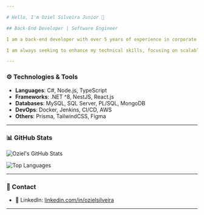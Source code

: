```yaml
---

# Hello, I'm Oziel Silveira Junior 👋

## Back-End Developer | Software Engineer

I am a back-end developer with over 5 years of experience in corporate systems, specializing in migrating legacy systems to modern technologies. I have strong expertise in **C#** and **.NET**, as well as solid knowledge in **Node.js**, **TypeScript**, **Prisma**, **AWS**, **Docker**, **Jenkins**, **CI/CD**, and **SQL Server**.

I am always seeking to enhance my technical skills, focusing on scalable and efficient solutions, best development practices, and clear communication.

---
```


### ⚙️ Technologies & Tools

- **Languages**: C#, Node.js, TypeScript  
- **Frameworks**: .NET ^8, NestJS, React.js  
- **Databases**: MySQL, SQL Server, PL/SQL, MongoDB  
- **DevOps**: Docker, Jenkins, CI/CD, AWS  
- **Others**: Prisma, TailwindCSS, Figma  

---

### 📊 GitHub Stats

![Oziel's GitHub Stats](https://github-readme-stats.vercel.app/api?username=ozielsilveira&show_icons=true&theme=dark&count_private=true)

![Top Languages](https://github-readme-stats.vercel.app/api/top-langs/?username=ozielsilveira&layout=compact&theme=dark)

---

### 📝 Contact

- 🔗 LinkedIn: [linkedin.com/in/ozielsilveira](https://linkedin.com/in/ozielsilveira)  

---
